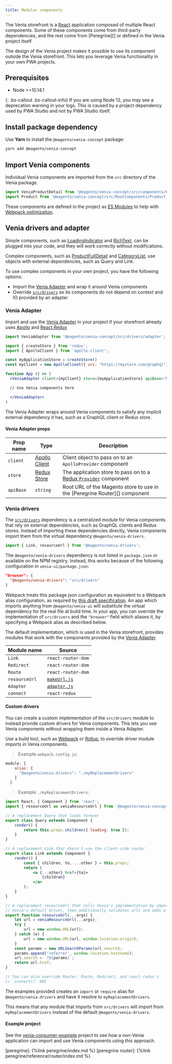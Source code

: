 ```yaml
---
title: Modular components
---
```


The Venia storefront is a [React][] application composed of multiple React components.
Some of these components come from third-party dependencies, and
the rest come from [Peregrine][] or defined in the Venia project itself.

The design of the Venia project makes it possible to use its component outside the Venia storefront.
This lets you leverage Venia functionality in your own PWA projects.

## Prerequisites

-   Node >=10.14.1

{: .bs-callout .bs-callout-info}
If you are using Node 12, you may see a deprecation warning in your logs.
This is caused by a project dependency used by PWA Studio and not by PWA Studio itself.

## Install package dependency

Use **Yarn** to install the `@magento/venia-concept` package:

```sh
yarn add @magento/venia-concept
```

## Import Venia components

Individual Venia components are imported from the `src` directory of the Venia package.

```js
import VeniaProductDetail from '@magento/venia-concept/src/components/ProductFullDetail';
import Product from '@magento/venia-concept/src/RootComponents/Product';
```

These components are defined in the project as [ES Modules][] to help with [Webpack optimization][].

## Venia drivers and adapter

Simple components, such as [LoadingIndicator][] and [RichText][], can be plugged into your code, and
they will work correctly without modifications.

Complex components, such as [ProductFullDetail][] and [CategoryList][], use objects with external dependencies, such as Query and Link.

To use complex components in your own project, you have the following options:

-   Import the [Venia Adapter][] and wrap it around Venia components
-   Override [`src/drivers`][] so its components do not depend on context and IO provided by an adapter

### Venia Adapter

Import and use the [Venia Adapter][] in your project if your storefront already uses [Apollo][] and [React Redux][]

```jsx
import VeniaAdapter from '@magento/venia-concept/src/drivers/adapter';

import { createStore } from 'redux';
import { ApolloClient } from 'apollo-client';

const myApplicationStore = createStore()
const myClient = new ApolloClient({ uri: "https://mystore.com/graphql"})

function App () => (
  <VeniaAdapter client={myClient} store={myApplicationStore} apiBase="https://mystore.com">

  // Use Venia components here

  </VeniaAdapter>
)
```

The Venia Adapter wraps around Venia components to satisfy any implicit external dependency it has, such as a GraphQL client or Redux store.

#### Venia Adapter props

| Prop name | Type              | Description                                                                |
| --------- | ----------------- | -------------------------------------------------------------------------- |
| `client`  | [Apollo Client][] | Client object to pass on to an `ApolloProvider` component                  |
| `store`   | [Redux Store][]   | The application store to pass on to a [Redux `Provider`][] component       |
| `apiBase` | `string`          | Root URL of the Magento store to use in the [Peregrine Router][] component |

### Venia drivers

The [`src/drivers`][] dependency is a centralized module for Venia components that rely on external dependencies, such as GraphQL clients and Redux stores.
Instead of importing these dependencies directly, Venia components import them from the virtual dependency `@magento/venia-drivers`.

```js
import { Link, resourceUrl } from '@magento/venia-drivers';
```

The `@magento/venia-drivers` dependency is not listed in `package.json` or available on the NPM registry.
Instead, this works because of the following configuration in `venia-ui/package.json`:

```json
"browser": {
  "@magento/venia-drivers": "src/drivers"
}
```

Webpack treats this package.json configuration as equivalent to a Webpack alias configuration, as required by [this draft specification](https://github.com/defunctzombie/package-browser-field-spec).
An app which imports anything from `@magento/venia-ui` will substitute the virtual dependency for the real file at build time.
In your app, you can override the implementation of `src/drivers` and the `"browser"` field which aliases it, by specifying a Webpack alias as described below.

The default implementation, which is used in the Venia storefront, provides modules that work with the components provided by the [Venia Adapter][].

| Module name   | Source             |
| ------------- | ------------------ |
| `Link`        | `react-router-dom` |
| `Redirect`    | `react-router-dom` |
| `Route`       | `react-router-dom` |
| `resourceUrl` | [`makeUrl.js`][]   |
| `Adapter`     | [`adapter.js`][]   |
| `connect`     | `react-redux`      |

#### Custom drivers

You can create a custom implementation of the `src/drivers` module to instead provide custom drivers for Venia components.
This lets you use Venia components without wrapping them inside a Venia Adapter.

Use a build tool, such as [Webpack][] or [Rollup][], to override driver module imports in Venia components.

> Example `webpack.config.js`:

```js
module: {
    alias: {
      "@magento/venia-drivers": "./myReplacementDrivers"
    }
  }
```

> Example `./myReplacementDrivers`:

```jsx
import React, { Component } from 'react';
import { resourceUrl as veniaResourceUrl } from '@magento/venia-concept/src/drivers';

// A replacement Query that loads forever
export class Query extends Component {
    render() {
        return this.props.children({ loading: true });
    }
}

// A replacement Link that doesn't use the client-side router
export class Link extends Component {
    render() {
        const { children, to, ...other } = this.props;
        return (
            <a {...other} href={to}>
                {children}
            </a>
        );
    }
}

// A replacement resourceUrl that calls Venia's implementation by importing
// Venia's default driver, then additionally validates urls and adds a parameter
export function resourceUrl(...args) {
    let url = veniaResourceUrl(...args);
    try {
        url = new window.URL(url);
    } catch (e) {
        url = new window.URL(url, window.location.origin);
    }
    const params = new URLSearchParams(url.search);
    params.append('referrer', window.location.hostname);
    url.search = `?${params}`;
    return url.href;
}

// You can also override Router, Route, Redirect, and react-redux's
// `connect()` HOC
```

The examples provided creates an `import` or `require` alias for `@magento/venia-drivers` and have it resolve to `myReplacementDrivers`.

This means that any module that imports from `src/drivers` will import from `myReplacementDrivers` instead of the default `@magento/venia-drivers`.

#### Example project

See the [venia-consumer-example][] project to see how a non-Venia application can import and use Venia components using this approach.

[peregrine]: {%link peregrine/index.md %}
[peregrine router]: {%link peregrine/reference/router/index.md %}

[react]: https://reactjs.org/
[venia-consumer-example]: https://github.com/magento-research/venia-consumer-example
[es modules]: https://hacks.mozilla.org/2018/03/es-modules-a-cartoon-deep-dive/
[webpack optimization]: https://webpack.js.org/guides/tree-shaking/
[loadingindicator]: https://github.com/magento/pwa-studio/tree/master/packages/venia-concept/src/components/LoadingIndicator
[richtext]: https://github.com/magento/pwa-studio/blob/master/packages/venia-concept/src/components/RichText
[venia adapter]: https://github.com/magento/pwa-studio/blob/master/packages/venia-concept/src/drivers/adapter.js
[productfulldetail]: https://github.com/magento/pwa-studio/tree/master/packages/venia-concept/src/components/ProductFullDetail
[categorylist]: https://github.com/magento/pwa-studio/tree/master/packages/venia-concept/src/components/CategoryList
[`src/drivers`]: https://github.com/magento/pwa-studio/blob/master/packages/venia-concept/src/drivers/index.js
[apollo]: https://www.apollographql.com/docs/react/
[react redux]: https://react-redux.js.org/
[redux store]: https://redux.js.org/api/store
[redux `provider`]: https://react-redux.js.org/api/provider
[apollo client]: https://www.apollographql.com/docs/react/essentials/get-started.html#creating-client
[webpack]: https://webpack.js.org/
[rollup]: https://rollupjs.org/guide/en
[`makeurl.js`]: https://github.com/magento/pwa-studio/blob/master/packages/venia-concept/src/util/makeUrl.js
[`adapter.js`]: https://github.com/magento/pwa-studio/blob/a40c4a7b9c5e7161e4e1534eb90e511d6559e36b/packages/venia-concept/src/drivers/adapter.js
